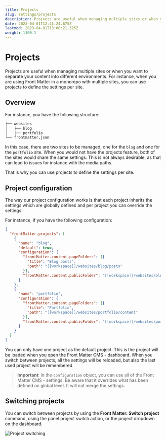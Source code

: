 ```yaml
---
title: Projects
slug: settings/projects
description: Projects are useful when managing multiple sites or when you want to separate your content into different environments.
date: 2023-04-01T12:41:24.675Z
lastmod: 2023-04-01T13:00:21.325Z
weight: 1100.1
---
```

<!-- markdownlint-disable MD013 -->
# Projects

Projects are useful when managing multiple sites or when you want to separate your content
into different environments. For instance, when you are using Front Matter in a monorepo with
multiple sites, you can use projects to define the settings per site.

## Overview

For instance, you have the following structure:

```bash
├── websites
│   ├── blog
│   ├── portfolio
└── frontmatter.json
```

In this case, there are two sites to be managed, one for the `blog`
and one for the `portfolio` site. When you would not have the projects feature,
both of the sites would share the same settings. This is not always desirable,
as that can lead to issues for instance with the media paths.

That is why you can use projects to define the settings per site.

## Project configuration

The way our project configuration works is that each project inherits the settings
which are globally defined and per project you can override the settings.

For instance, if you have the following configuration:

```json
{
  "frontMatter.projects": [
    {
      "name": "blog",
      "default": true,
      "configuration": {
        "frontMatter.content.pageFolders": [{
          "title": "Blog posts",
          "path": "[[workspace]]/websites/blog/posts"
        }],
        "frontMatter.content.publicFolder": "[[workspace]]/websites/blog/public"
      }
    },
    {
      "name": "portfolio",
      "configuration": {
        "frontMatter.content.pageFolders": [{
          "title": "Portfolio",
          "path": "[[workspace]]/websites/portfolio/content"
        }],
        "frontMatter.content.publicFolder": "[[workspace]]/websites/portfolio/public"
      }
    }
  ]
}
```

You can only have one project as the default project. This is the project will be loaded
when you open the Front Matter CMS - dashboard. When you switch between projects, all
the settings will be reloaded, but also the last used project will be remembered.

> **Important**: In the `configuration` object, you can use all of the Front Matter CMS - settings.
> Be aware that it overrides what has been defined on global level. It will not merge the settings.

## Switching projects

You can switch between projects by using the **Front Matter: Switch project** command, using the
panel project switch action, or the project dropdown on the dashboard.

![Project switching](/releases/v8.4.0/project-support.png)

<!-- markdownlint-enable MD013 -->